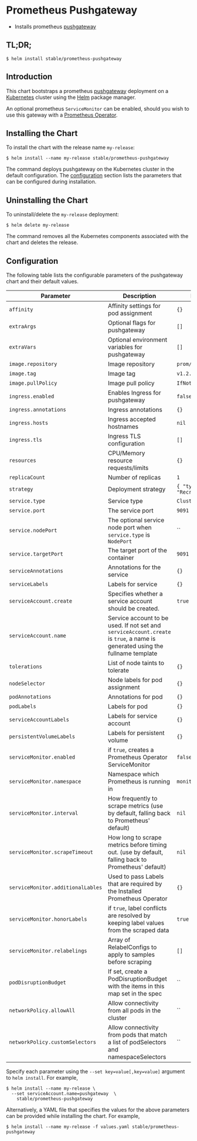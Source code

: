 # Prometheus Pushgateway

* Installs prometheus [pushgateway](https://github.com/prometheus/pushgateway)

## TL;DR;

```console
$ helm install stable/prometheus-pushgateway
```

## Introduction

This chart bootstraps a prometheus [pushgateway](http://github.com/prometheus/pushgateway) deployment on a [Kubernetes](http://kubernetes.io) cluster using the [Helm](https://helm.sh) package manager.

An optional prometheus `ServiceMonitor` can be enabled, should you wish to use this gateway with a [Prometheus Operator](https://github.com/coreos/prometheus-operator).

## Installing the Chart

To install the chart with the release name `my-release`:

```console
$ helm install --name my-release stable/prometheus-pushgateway
```

The command deploys pushgateway on the Kubernetes cluster in the default configuration. The [configuration](#configuration) section lists the parameters that can be configured during installation.

## Uninstalling the Chart

To uninstall/delete the `my-release` deployment:

```console
$ helm delete my-release
```

The command removes all the Kubernetes components associated with the chart and deletes the release.

## Configuration

The following table lists the configurable parameters of the pushgateway chart and their default values.

|        Parameter                  |                                                          Description                                                          |      Default                      |
| --------------------------------- | ----------------------------------------------------------------------------------------------------------------------------- | --------------------------------- |
| `affinity`                        | Affinity settings for pod assignment                                                                                          | `{}`                              |
| `extraArgs`                       | Optional flags for pushgateway                                                                                                | `[]`                              |
| `extraVars`                       | Optional environment variables for pushgateway                                                                                | `[]`                              |
| `image.repository`                | Image repository                                                                                                              | `prom/pushgateway`                |
| `image.tag`                       | Image tag                                                                                                                     | `v1.2.0`                          |
| `image.pullPolicy`                | Image pull policy                                                                                                             | `IfNotPresent`                    |
| `ingress.enabled`                 | Enables Ingress for pushgateway                                                                                               | `false`                           |
| `ingress.annotations`             | Ingress annotations                                                                                                           | `{}`                              |
| `ingress.hosts`                   | Ingress accepted hostnames                                                                                                    | `nil`                             |
| `ingress.tls`                     | Ingress TLS configuration                                                                                                     | `[]`                              |
| `resources`                       | CPU/Memory resource requests/limits                                                                                           | `{}`                              |
| `replicaCount`                    | Number of replicas                                                                                                            | `1`                               |
| `strategy`                        | Deployment strategy                                                                                                           | `{ "type": "Recreate" }`          |
| `service.type`                    | Service type                                                                                                                  | `ClusterIP`                       |
| `service.port`                    | The service port                                                                                                              | `9091`                            |
| `service.nodePort`                | The optional service node port when `service.type` is `NodePort`                                                              | ``                                |
| `service.targetPort`              | The target port of the container                                                                                              | `9091`                            |
| `serviceAnnotations`              | Annotations for the service                                                                                                   | `{}`                              |
| `serviceLabels`                   | Labels for service                                                                                                            | `{}`                              |
| `serviceAccount.create`           | Specifies whether a service account should be created.                                                                        | `true`                            |
| `serviceAccount.name`             | Service account to be used. If not set and `serviceAccount.create` is `true`, a name is generated using the fullname template |                                   |
| `tolerations`                     | List of node taints to tolerate                                                                                               | `{}`                              |
| `nodeSelector`                    | Node labels for pod assignment                                                                                                | `{}`                              |
| `podAnnotations`                  | Annotations for pod                                                                                                           | `{}`                              |
| `podLabels`                       | Labels for pod                                                                                                                | `{}`                              |
| `serviceAccountLabels`            | Labels for service account                                                                                                    | `{}`                              |
| `persistentVolumeLabels`          | Labels for persistent volume                                                                                                  | `{}`                              |
| `serviceMonitor.enabled`          | if `true`, creates a Prometheus Operator ServiceMonitor                                                                       | `false`                           |
| `serviceMonitor.namespace`        | Namespace which Prometheus is running in                                                                                      | `monitoring`                      |
| `serviceMonitor.interval`         | How frequently to scrape metrics (use by default, falling back to Prometheus' default)                                        | `nil`                             |
| `serviceMonitor.scrapeTimeout`    | How long to scrape metrics before timing out. (use by default, falling back to Prometheus' default)                           | `nil`                             |
| `serviceMonitor.additionalLables` | Used to pass Labels that are required by the Installed Prometheus Operator                                                    | `{}`                              |
| `serviceMonitor.honorLabels`      | if `true`, label conflicts are resolved by keeping label values from the scraped data                                         | `true`                            |
| `serviceMonitor.relabelings`      | Array of RelabelConfigs to apply to samples before scraping                                                                   | `[]`                              |
| `podDisruptionBudget`             | If set, create a PodDisruptionBudget with the items in this map set in the spec                                               | ``                                |
| `networkPolicy.allowAll`          | Allow connectivity from all pods in the cluster                                                                               | ``                                |
| `networkPolicy.customSelectors`   | Allow connectivity from pods that match a list of podSelectors and namespaceSelectors                                         | ``                                |

Specify each parameter using the `--set key=value[,key=value]` argument to `helm install`. For example,

```console
$ helm install --name my-release \
  --set serviceAccount.name=pushgateway  \
    stable/prometheus-pushgateway
```

Alternatively, a YAML file that specifies the values for the above parameters can be provided while installing the chart. For example,

```console
$ helm install --name my-release -f values.yaml stable/prometheus-pushgateway
```
